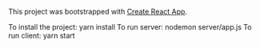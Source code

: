 This project was bootstrapped with [Create React App](https://github.com/facebookincubator/create-react-app).


To install the project: yarn install
To run server:  nodemon server/app.js
To run client: yarn start
